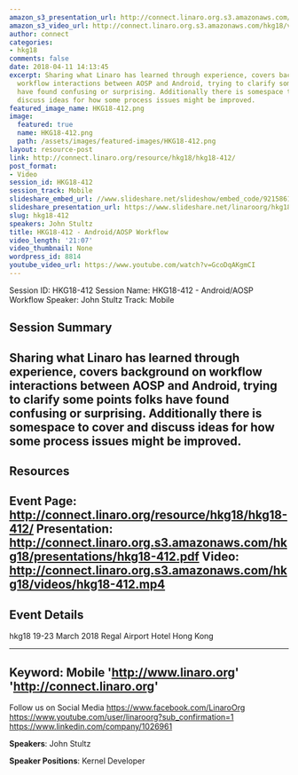 ```yaml
---
amazon_s3_presentation_url: http://connect.linaro.org.s3.amazonaws.com/hkg18/presentations/hkg18-412.pdf
amazon_s3_video_url: http://connect.linaro.org.s3.amazonaws.com/hkg18/videos/hkg18-412.mp4
author: connect
categories:
- hkg18
comments: false
date: 2018-04-11 14:13:45
excerpt: Sharing what Linaro has learned through experience, covers background on
  workflow interactions between AOSP and Android, trying to clarify some points folks
  have found confusing or surprising. Additionally there is somespace to cover and
  discuss ideas for how some process issues might be improved.
featured_image_name: HKG18-412.png
image:
  featured: true
  name: HKG18-412.png
  path: /assets/images/featured-images/HKG18-412.png
layout: resource-post
link: http://connect.linaro.org/resource/hkg18/hkg18-412/
post_format:
- Video
session_id: HKG18-412
session_track: Mobile
slideshare_embed_url: //www.slideshare.net/slideshow/embed_code/92158614
slideshare_presentation_url: https://www.slideshare.net/linaroorg/hkg18412-androidaosp-workflow
slug: hkg18-412
speakers: John Stultz
title: HKG18-412 - Android/AOSP Workflow
video_length: '21:07'
video_thumbnail: None
wordpress_id: 8814
youtube_video_url: https://www.youtube.com/watch?v=GcoDqAKgmCI
---
```


Session ID: HKG18-412
Session Name: HKG18-412 - Android/AOSP Workflow
Speaker: John Stultz
Track: Mobile


## Session Summary
Sharing what Linaro has learned through experience, covers background on workflow interactions between AOSP and Android, trying to clarify some points folks have found confusing or surprising. Additionally there is somespace to cover and discuss ideas for how some process issues might be improved.
---------------------------------------------------
## Resources
Event Page: http://connect.linaro.org/resource/hkg18/hkg18-412/
Presentation: http://connect.linaro.org.s3.amazonaws.com/hkg18/presentations/hkg18-412.pdf
Video: http://connect.linaro.org.s3.amazonaws.com/hkg18/videos/hkg18-412.mp4
 ---------------------------------------------------
## Event Details
hkg18
19-23 March 2018 
Regal Airport Hotel Hong Kong

---------------------------------------------------
Keyword: Mobile
'http://www.linaro.org'
'http://connect.linaro.org'
---------------------------------------------------
Follow us on Social Media
https://www.facebook.com/LinaroOrg
https://www.youtube.com/user/linaroorg?sub_confirmation=1
https://www.linkedin.com/company/1026961

**Speakers**: John Stultz

**Speaker Positions**: Kernel Developer